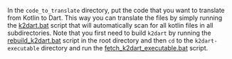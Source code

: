 In the ``code_to_translate`` directory, put the code that you want to translate from Kotlin to Dart.
This way you can translate the files by simply running the [k2dart.bat](../k2dart.bat) script that will automatically
scan for all kotlin files in all subdirectories. 
Note that you first need to build  ``k2dart`` by running the [rebuild_k2dart.bat](../../rebuild_k2dart.bat) script
in the root directory and then ``cd`` to the ``k2dart-executable`` directory and run the [fetch_k2dart_executable.bat](../fetch_k2dart_executable.bat) script. 
